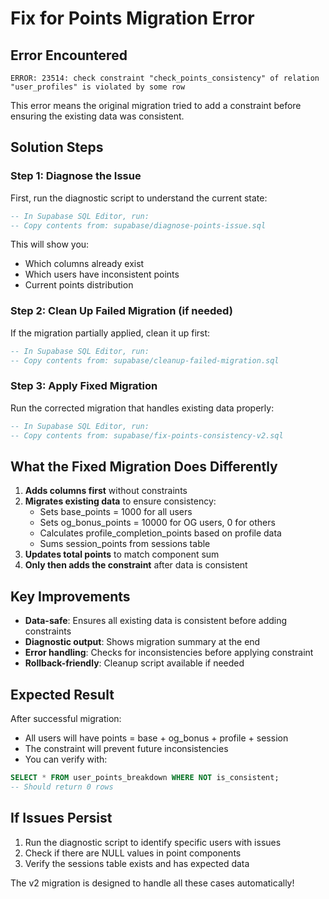 # Fix for Points Migration Error

## Error Encountered
```
ERROR: 23514: check constraint "check_points_consistency" of relation "user_profiles" is violated by some row
```

This error means the original migration tried to add a constraint before ensuring the existing data was consistent.

## Solution Steps

### Step 1: Diagnose the Issue
First, run the diagnostic script to understand the current state:

```sql
-- In Supabase SQL Editor, run:
-- Copy contents from: supabase/diagnose-points-issue.sql
```

This will show you:
- Which columns already exist
- Which users have inconsistent points
- Current points distribution

### Step 2: Clean Up Failed Migration (if needed)
If the migration partially applied, clean it up first:

```sql
-- In Supabase SQL Editor, run:
-- Copy contents from: supabase/cleanup-failed-migration.sql
```

### Step 3: Apply Fixed Migration
Run the corrected migration that handles existing data properly:

```sql
-- In Supabase SQL Editor, run:
-- Copy contents from: supabase/fix-points-consistency-v2.sql
```

## What the Fixed Migration Does Differently

1. **Adds columns first** without constraints
2. **Migrates existing data** to ensure consistency:
   - Sets base_points = 1000 for all users
   - Sets og_bonus_points = 10000 for OG users, 0 for others
   - Calculates profile_completion_points based on profile data
   - Sums session_points from sessions table
3. **Updates total points** to match component sum
4. **Only then adds the constraint** after data is consistent

## Key Improvements

- **Data-safe**: Ensures all existing data is consistent before adding constraints
- **Diagnostic output**: Shows migration summary at the end
- **Error handling**: Checks for inconsistencies before applying constraint
- **Rollback-friendly**: Cleanup script available if needed

## Expected Result

After successful migration:
- All users will have points = base + og_bonus + profile + session
- The constraint will prevent future inconsistencies
- You can verify with:

```sql
SELECT * FROM user_points_breakdown WHERE NOT is_consistent;
-- Should return 0 rows
```

## If Issues Persist

1. Run the diagnostic script to identify specific users with issues
2. Check if there are NULL values in point components
3. Verify the sessions table exists and has expected data

The v2 migration is designed to handle all these cases automatically!
